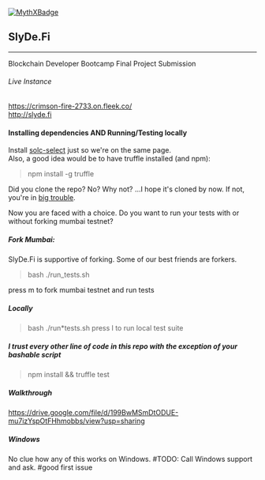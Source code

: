 [![MythXBadge](https://badgen.net/https/api.mythx.io/v1/projects/7c48238a-f03f-4c43-88ba-fe0e8cef6655/badge/data?cache=300&icon=https://raw.githubusercontent.com/ConsenSys/mythx-github-badge/main/logo_white.svg)](https://docs.mythx.io/dashboard/github-badges)

## SlyDe.Fi

---

<p>Blockchain Developer Bootcamp Final Project Submission</p>

<p></p>

###### Live Instance

https://crimson-fire-2733.on.fleek.co/  <br/>
http://slyde.fi 

#### Installing dependencies AND Running/Testing locally

Install [solc-select](https://github.com/crytic/solc-select) just so we're on the same page. <br>
Also, a good idea would be to have truffle installed (and npm): <br>
>npm install -g truffle 

Did you clone the repo? No? Why not? ...I hope it's cloned by now. If not, you're in [big trouble](https://www.youtube.com/watch?v=IuRC3HEJ71M&ab_channel=JoelF1). <br/>

Now you are faced with a choice. Do you want to run your tests with or without forking mumbai testnet?

##### Fork Mumbai:

SlyDe.Fi is supportive of forking. Some of our best friends are forkers. <br>

> bash ./run_tests.sh

press m to fork mumbai testnet and run tests

##### Locally

> bash ./run*tests.sh
> press l to run local test suite

##### I trust every other line of code in this repo with the exception of your bashable script

> npm install && truffle test

##### Walkthrough

https://drive.google.com/file/d/199BwMSmDtODUE-mu7izYspOtFHhmobbs/view?usp=sharing

##### Windows

No clue how any of this works on Windows. 
#TODO: Call Windows support and ask. #good first issue
